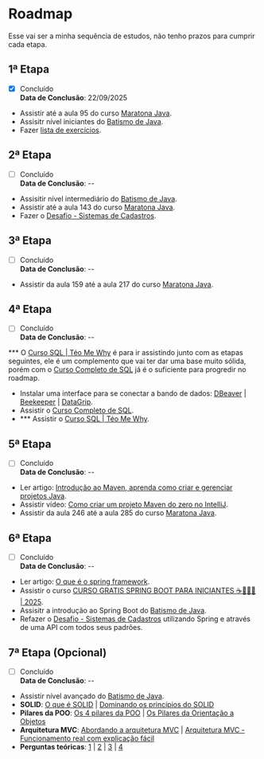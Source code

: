 # Roadmap

Esse vai ser a minha sequência de estudos, não tenho prazos para cumprir cada etapa.

## 1ª Etapa

- [X] Concluído  
**Data de Conclusão**: 22/09/2025

- Assistir até a aula 95 do curso [Maratona Java](https://www.youtube.com/playlist?list=PL62G310vn6nFIsOCC0H-C2infYgwm8SWW).
- Assisitr nível iniciantes do [Batismo de Java](https://batismodejava.dev/).
- Fazer [lista de exercícios](./exercicios/lista.md).

## 2ª Etapa

- [ ] Concluído  
**Data de Conclusão**: --

- Assisitir nível intermediário do [Batismo de Java](https://batismodejava.dev/).
- Assistir até a aula 143 do curso [Maratona Java](https://www.youtube.com/playlist?list=PL62G310vn6nFIsOCC0H-C2infYgwm8SWW).
- Fazer o [Desafio - Sistemas de Cadastros](https://github.com/karilho/desafioCadastro).

## 3ª Etapa

- [ ] Concluído  
**Data de Conclusão**: --

- Assistir da aula 159 até a aula 217 do curso [Maratona Java](https://www.youtube.com/playlist?list=PL62G310vn6nFIsOCC0H-C2infYgwm8SWW).

## 4ª Etapa

- [ ] Concluído  
**Data de Conclusão**: --

*** O [Curso SQL | Téo Me Why](https://www.youtube.com/playlist?list=PLvlkVRRKOYFRo651oD0JptVqfQGDvMi3j) é para ir assistindo junto com as etapas seguintes, ele é um complemento que vai ter dar uma base muito sólida, porém com o [Curso Completo de SQL](https://www.youtube.com/watch?v=G7bMwefn8RQ) já é o suficiente para progredir no roadmap.

- Instalar uma interface para se conectar a bando de dados: [DBeaver](https://dbeaver.io/) | [Beekeeper](https://www.beekeeperstudio.io/) | [DataGrip](https://www.jetbrains.com/datagrip/).
- Assistir o [Curso Completo de SQL](https://www.youtube.com/watch?v=G7bMwefn8RQ).
- *** Assistir o [Curso SQL | Téo Me Why](https://www.youtube.com/playlist?list=PLvlkVRRKOYFRo651oD0JptVqfQGDvMi3j).

## 5ª Etapa

- [ ] Concluído  
**Data de Conclusão**: --

- Ler artigo: [Introdução ao Maven, aprenda como criar e gerenciar projetos Java](https://www.treinaweb.com.br/blog/introducao-ao-maven-aprenda-como-criar-e-gerenciar-projetos-java).
- Assistir vídeo: [Como criar um projeto Maven do zero no IntelliJ](https://www.youtube.com/watch?v=L07vZihvviA).
- Assistir da aula 246 até a aula 285 do curso [Maratona Java](https://www.youtube.com/playlist?list=PL62G310vn6nFIsOCC0H-C2infYgwm8SWW).

## 6ª Etapa

- [ ] Concluído  
**Data de Conclusão**: --

- Ler artigo: [O que é o spring framework](https://www.treinaweb.com.br/blog/o-que-e-spring-framework).
- Assistir o curso [CURSO GRATIS SPRING BOOT PARA INICIANTES ☕👩🏻‍💻 | 2025](https://www.youtube.com/watch?v=SqU9v_V32RA).
- Assisitr a introdução ao Spring Boot do [Batismo de Java](https://batismodejava.dev/).
- Refazer o [Desafio - Sistemas de Cadastros](https://github.com/karilho/desafioCadastro) utilizando Spring e através de uma API com todos seus padrões.

## 7ª Etapa (Opcional)

- [ ] Concluído  
**Data de Conclusão**: --

- Assistir nível avançado do [Batismo de Java](https://batismodejava.dev/).
- **SOLID**: [O que é SOLID](https://medium.com/desenvolvendo-com-paixao/o-que-é-solid-o-guia-completo-para-você-entender-os-5-princípios-da-poo-2b937b3fc530 ) | [Dominando os princípios do SOLID](https://www.youtube.com/watch?v=ZYCABdRwRNk)
- **Pilares da POO**: [Os 4 pilares da POO](https://www.devmedia.com.br/os-4-pilares-da-programacao-orientada-a-objetos/9264) | [Os Pilares da Orientação a Objetos](https://www.youtube.com/watch?v=s1oko_DmbZI)
- **Arquitetura MVC**: [Abordando a arquitetura MVC](http://www.linhadecodigo.com.br/artigo/2367/abordando-a-arquitetura-mvc-e-design-patterns-observer-composite-strategy.aspx) | [Arquitetura MVC - Funcionamento real com explicação fácil](https://www.youtube.com/watch?v=W2PQwpGUZB8)
- **Perguntas teóricas**: [1](https://www.turing.com/pt/interview-questions/java) | [2](https://www.geeksforgeeks.org/java-interview-questions) | [3](https://codegym.cc/pt/groups/posts/pt.78.as-21-principais-perguntas-da-entrevista-sobre-java) | [4](https://www.guru99.com/pt/java-interview-questions-answers.html)
